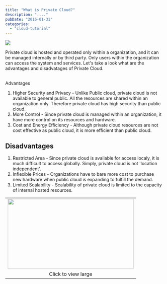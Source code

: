 ```yaml
---
title: "What is Private Cloud?"
description: "...."
pubDate: "2016-01-31"
categories: 
  - "cloud-tutorial"
---
```


[![](/images/Private%2BCloud.jpg)](http://4.bp.blogspot.com/-I8Kth4ECK0U/Vq43ZynCm3I/AAAAAAAACrg/gawnS3cvEMU/s1600/Private%2BCloud.jpg)

  
Private cloud is hosted and operated only within a organization, and it can be managed internally or by third party. Only users within the organization can access the system and services. Let's take a look what are the advantages and disadvatages of Private Cloud.  

## 

Advantages

  

1. Higher Security and Privacy - Unlike Public cloud, private cloud is not available to general public. All the resources are shared within an organization only. Therefore private cloud has high security than public cloud.
2. More Control - Since private cloud is managed within an organization, it have more control on its resources and hardware.
3. Cost and Energy Efficiency - Although private cloud resources are not cost effective as public cloud, it is more efficient than public cloud.

  

## Disadvantages 

  

1. Restricted Area - Since private cloud is available for access localy, it is much difficult to access globally. Simply, private cloud is not 'location independent'.
2. Inflexible Prices - Organizations have to bare more cost to purchase new hardware when public cloud is expanding to fulfill the demand.
3. Limited Scalability - Scalability of private cloud is limited to the capacity of internal hosted resources.

  

<table align="center" cellpadding="0" cellspacing="0" style="margin-left: auto; margin-right: auto; text-align: center;"><tbody><tr><td style="text-align: center;"><a href="http://2.bp.blogspot.com/-HJkvwgnV8XQ/VrI8NXzS_nI/AAAAAAAACtU/5mNe0xaTdXY/s1600/prvate-cloud-model.png" style="margin-left: auto; margin-right: auto;"><img border="0" height="223" src="images/prvate-cloud-model.png" width="400"></a></td></tr><tr><td style="text-align: center;">Click to view large</td></tr></tbody></table>
